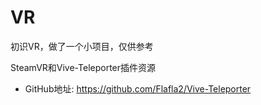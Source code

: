 # VR

初识VR，做了一个小项目，仅供参考

SteamVR和Vive-Teleporter插件资源

* GitHub地址: https://github.com/Flafla2/Vive-Teleporter

